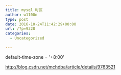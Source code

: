 ```yaml
---
title: mysql 时区
author: w1100n
type: post
date: 2016-10-24T11:42:29+00:00
url: /?p=9328
categories:
  - Uncategorized

---
```

default-time-zone = '+8:00'

http://blog.csdn.net/mchdba/article/details/9763521
